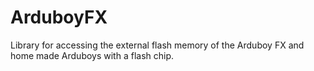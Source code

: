 # ArduboyFX
Library for accessing the external flash memory of the Arduboy FX and home made Arduboys with a flash chip.
